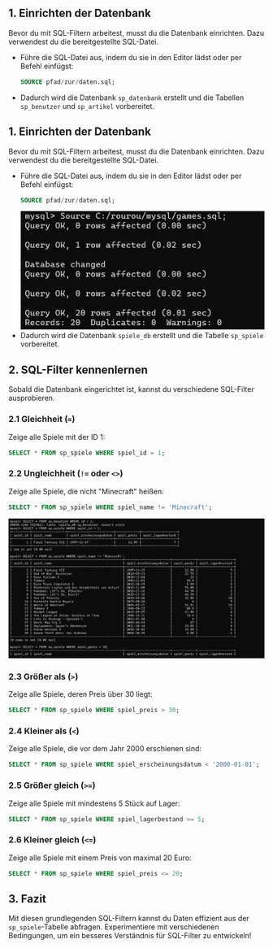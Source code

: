 
## 1. Einrichten der Datenbank
Bevor du mit SQL-Filtern arbeitest, musst du die Datenbank einrichten. Dazu verwendest du die bereitgestellte SQL-Datei.

   - Führe die SQL-Datei aus, indem du sie in den Editor lädst oder per Befehl einfügst:
     ```sql
     SOURCE pfad/zur/daten.sql;
     ```
   - Dadurch wird die Datenbank `sp_datenbank` erstellt und die Tabellen `sp_benutzer` und `sp_artikel` vorbereitet.

## 1. Einrichten der Datenbank
Bevor du mit SQL-Filtern arbeitest, musst du die Datenbank einrichten. Dazu verwendest du die bereitgestellte SQL-Datei.

   - Führe die SQL-Datei aus, indem du sie in den Editor lädst oder per Befehl einfügst:
     ```sql
     SOURCE pfad/zur/daten.sql;
     ```
     ![Captcha](https://github.com/roaa-24/SQL/blob/main/captcha9.png?raw=true)
   - Dadurch wird die Datenbank `spiele_db` erstellt und die Tabelle `sp_spiele` vorbereitet.

## 2. SQL-Filter kennenlernen
Sobald die Datenbank eingerichtet ist, kannst du verschiedene SQL-Filter ausprobieren.

### 2.1 Gleichheit (`=`)
Zeige alle Spiele mit der ID 1:
```sql
SELECT * FROM sp_spiele WHERE spiel_id = 1;
```

### 2.2 Ungleichheit (`!=` oder `<>`)
Zeige alle Spiele, die nicht "Minecraft" heißen:
```sql
SELECT * FROM sp_spiele WHERE spiel_name != 'Minecraft';
```
![Captcha](https://github.com/roaa-24/SQL/blob/main/captcha10.png?raw=true)

### 2.3 Größer als (`>`)
Zeige alle Spiele, deren Preis über 30 liegt:
```sql
SELECT * FROM sp_spiele WHERE spiel_preis > 30;
```

### 2.4 Kleiner als (`<`)
Zeige alle Spiele, die vor dem Jahr 2000 erschienen sind:
```sql
SELECT * FROM sp_spiele WHERE spiel_erscheinungsdatum < '2000-01-01';
```

### 2.5 Größer gleich (`>=`)
Zeige alle Spiele mit mindestens 5 Stück auf Lager:
```sql
SELECT * FROM sp_spiele WHERE spiel_lagerbestand >= 5;
```

### 2.6 Kleiner gleich (`<=`)
Zeige alle Spiele mit einem Preis von maximal 20 Euro:
```sql
SELECT * FROM sp_spiele WHERE spiel_preis <= 20;
```

## 3. Fazit
Mit diesen grundlegenden SQL-Filtern kannst du Daten effizient aus der `sp_spiele`-Tabelle abfragen. Experimentiere mit verschiedenen Bedingungen, um ein besseres Verständnis für SQL-Filter zu entwickeln!


